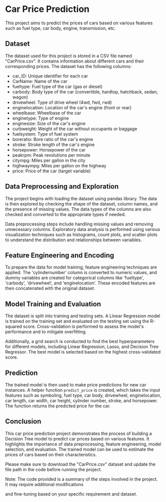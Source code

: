 # Car Price Prediction

This project aims to predict the prices of cars based on various features such as fuel type, car body, engine, transmission, etc.

## Dataset

The dataset used for this project is stored in a CSV file named "CarPrice.csv". It contains information about different cars and their corresponding prices. The dataset has the following columns:

- car_ID: Unique identifier for each car
- CarName: Name of the car
- fueltype: Fuel type of the car (gas or diesel)
- carbody: Body type of the car (convertible, hardtop, hatchback, sedan, wagon)
- drivewheel: Type of drive wheel (4wd, fwd, rwd)
- enginelocation: Location of the car's engine (front or rear)
- wheelbase: Wheelbase of the car
- enginetype: Type of engine
- enginesize: Size of the car's engine
- curbweight: Weight of the car without occupants or baggage
- fuelsystem: Type of fuel system
- boreratio: Bore ratio of the car's engine
- stroke: Stroke length of the car's engine
- horsepower: Horsepower of the car
- peakrpm: Peak revolutions per minute
- citympg: Miles per gallon in the city
- highwaympg: Miles per gallon on the highway
- price: Price of the car (target variable)

## Data Preprocessing and Exploration

The project begins with loading the dataset using pandas library. The data is then explored by checking the shape of the dataset, column names, and the presence of missing values. The data types of the columns are also checked and converted to the appropriate types if needed.

Data preprocessing steps include handling missing values and removing unnecessary columns. Exploratory data analysis is performed using various visualization techniques such as histograms, count plots, and scatter plots to understand the distribution and relationships between variables.

## Feature Engineering and Encoding

To prepare the data for model training, feature engineering techniques are applied. The 'cylindernumber' column is converted to numeric values, and dummy variables are created for categorical columns like 'fueltype', 'carbody', 'drivewheel', and 'enginelocation'. These encoded features are then concatenated with the original dataset.

## Model Training and Evaluation

The dataset is split into training and testing sets. A Linear Regression model is trained on the training set and evaluated on the testing set using the R-squared score. Cross-validation is performed to assess the model's performance and to mitigate overfitting.

Additionally, a grid search is conducted to find the best hyperparameters for different models, including Linear Regression, Lasso, and Decision Tree Regressor. The best model is selected based on the highest cross-validated score.

## Prediction

The trained model is then used to make price predictions for new car instances. A helper function `predict_price` is created, which takes the input features such as symboling, fuel type, car body, drivewheel, enginelocation, car length, car width, car height, cylinder number, stroke, and horsepower. The function returns the predicted price for the car.

## Conclusion

This car price prediction project demonstrates the process of building a Decision Tree model to predict car prices based on various features. It highlights the importance of data preprocessing, feature engineering, model selection, and evaluation. The trained model can be used to estimate the prices of cars based on their characteristics.

Please make sure to download the "CarPrice.csv" dataset and update the file path in the code before running the project.

Note: The code provided is a summary of the steps involved in the project. It may require additional modifications

 and fine-tuning based on your specific requirement and dataset.
